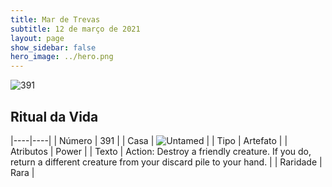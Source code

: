```yaml
---
title: Mar de Trevas
subtitle: 12 de março de 2021
layout: page
show_sidebar: false
hero_image: ../hero.png
---
```


![391](https://cdn.keyforgegame.com/media/card_front/pt/496_391_4H2CM229PXG8_pt.png)

## Ritual da Vida

|----|----|
| Número | 391 |
| Casa | ![Untamed](https://archonarcana.com/images/thumb/b/bd/Untamed.png/22px-Untamed.png "Indomados") |
| Tipo | Artefato |
| Atributos | Power |
| Texto | Action: Destroy a friendly creature. If you do, return a different creature from your discard pile to your hand. |
| Raridade | Rara |
